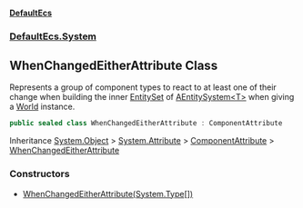 #### [DefaultEcs](./index.md 'index')
### [DefaultEcs.System](./DefaultEcs-System.md 'DefaultEcs.System')
## WhenChangedEitherAttribute Class
Represents a group of component types to react to at least one of their change when building the inner [EntitySet](./DefaultEcs-EntitySet.md 'DefaultEcs.EntitySet') of [AEntitySystem&lt;T&gt;](./DefaultEcs-System-AEntitySystem-T-.md 'DefaultEcs.System.AEntitySystem&lt;T&gt;') when giving a [World](./DefaultEcs-World.md 'DefaultEcs.World') instance.  
```csharp
public sealed class WhenChangedEitherAttribute : ComponentAttribute
```
Inheritance [System.Object](https://docs.microsoft.com/en-us/dotnet/api/System.Object 'System.Object') &gt; [System.Attribute](https://docs.microsoft.com/en-us/dotnet/api/System.Attribute 'System.Attribute') &gt; [ComponentAttribute](./DefaultEcs-System-ComponentAttribute.md 'DefaultEcs.System.ComponentAttribute') &gt; [WhenChangedEitherAttribute](./DefaultEcs-System-WhenChangedEitherAttribute.md 'DefaultEcs.System.WhenChangedEitherAttribute')  
### Constructors
- [WhenChangedEitherAttribute(System.Type[])](./DefaultEcs-System-WhenChangedEitherAttribute-WhenChangedEitherAttribute(System-Type--).md 'DefaultEcs.System.WhenChangedEitherAttribute.WhenChangedEitherAttribute(System.Type[])')
